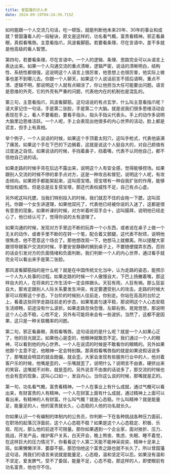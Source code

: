 ```yaml
---
title: 曾国藩的识人术
date: 2024-09-19T04:24:39.715Z
---
```


如何能跟一个人交流几句话，吃一顿饭，就能判断他未来20年、30年的事业和成就？曾国藩看人的一段秘诀，原文是这样的，功名看气概，富贵看精神。邪正看鼻眼，真假看嘴唇。主意看指爪，风波看脚筋。若要看条理，尽在言语中。差不多就是他高级的看人智慧。

第四句，若要看条理，尽在言语中。一个人的逻辑、条理、思路完全可以从语言上表达出来。如果一个人沟通交流的重点清晰，逻辑严密，说话的清晰明白，结构性、系统性都很强，这说明这个人语言上很厉害，他思想上也很厉害，他实际上做事也差不到哪儿去。你跟一个人聊天，如果这个人说话前言不搭后语啊，重点不清、逻辑不明，那说明这个人就有点糊涂了，你让他担当大任可能要出问题。语言是思维的外壳，它的外壳有严重的问题，代表他内在的机制也是混乱的。

第三句，主意看指爪，风波看脚筋。这句话说的有点玄学，什么叫主意看指爪呢？请大家记住一句话，手是第二张脸，手是第二个大脑。就是说我们很多思维活动会表现在手上，看人不要看脸，要看手指头，指头手指尖代表头。手上的动作多说明大脑里边思维活跃。一个人呢，手上会表现出他很多的内心世界的活动，脸上都是谎言，但手上有真相。

举个例子，一个人说话的时候，如果这个手顶着太阳穴，这叫手枪式，代表他装满了痛苦。如果这个手在下巴的下边搁着，这就是说这个人挺自大的，对自己颜值有过度迷之自信。如果说话的时候，手挡着鼻子，挡着嘴，代表不认同他自己，都不信他自己说的话。

如果走路的时候手背在后边不露出来，说明这个人有安全感，觉得能够控场。如果跟别人交流的时候不停的拿手点对方，这是一种攻击和冒犯，说明这个人呢，有攻击倾向。如果把手都能架起来，这叫搭宝塔。搭宝塔有一种自我扩张的作用，能够增加权威性。但是总是反复搭宝塔，那还代表权威性不足，自己有点心虚。

另外呢这叫托腮，当我们特别投入的时候，我们就忍不住的会拖一下腮，这叫双托。你跟一个女生讲道理，如果他双托了，代表他已经被你说的入迷了，这都是很有意思的现象。如果听课的时候，对方听着听双手合十，这叫膜拜，说明他已经走心了，他已经认可了，觉得你说的太有道理了。

如果沟通的时候，发现对方手里边不断的玩弄一个小东西，或者说在桌子上做一个无关的动作，或者手里不断的在转一个笔，配合着又颤腿，这代表不耐烦，说明他很焦虑，他不愿意这个场合了。那他想改观一下，他想马上就撤离。所以提醒大家跟领导跟客户交流的时候，手要安安静静的搁到桌子上，不要随便摆弄东西，否则的话会引发对方的负面情绪和负面判断。我们判断一个人的内心世界，通过看手就完全可以看出来手是第二张脸。

那风波看脚筋指的是什么呢？就是在中国传统文化当中，认为走路的姿态，能预示一个人为人处事的过程。如果走路的时候一个人傲慢自大，下巴上扬撇着嘴，那这样自大的人，在将来的工作生活中一定会摔跟头。天狂有雨，人狂有祸。那么狂妄自大，那肯定跟别人人际关系要发生冲突，肯定要遭受别人的攻击。走路的时候大家可以观察这个步态，下台阶的时候别人往前走，你别走。你站在高高的台阶之上，看着这些同学走路往前走的步态，如果笔直匀速平稳，那说明这个人心态安稳生活顺畅，前途没有什么波折。如果走路忽快忽慢，左颠右倒，晃晃悠悠，那说明这个人心态不稳，心性不定，另外有可能将来会有一些波折。当然了，这都不是因果，这只是一种关联概率的问题。

第二句，邪正看鼻眼，真假看嘴唇。这句话说的是什么呢？就是一个人如果心正了，他的目光就正。如果他心是歪的，他眼神就飘忽不定。我们通过一个人的眼神，可以看到他的内心世界。一个人在说谎的时候是不敢看你的眼睛的。另外如果他那个主意不定，他眼神一定会特别飘。那真假看嘴唇指的就是如果说假话说多了，那嘴就会明显的就会跑偏，就会歪。大家会发现有些服务行业中的人，他对着客户乐的时候，他嘴是歪的，一乐嘴就歪了，说明什么？说明言不由衷，硬挤出来的笑容，这嘴就不对称，就是歪的。另外说言不由衷的话说多了，那交流的时候也也会有歪的现象，这叫心口如一，发自内心。当你这么说的时候，那嘴就是正的。

第一句，功名看气概，富贵看精神。一个人在事业上有什么成就，通过气概可以看出来，有财富贵的人有精神。一个人在财富上面有什么成就，通过精神上上面可以看出来，有精神的人有财富。什么叫气概？就是心态稳。什么叫精神？就是能量足，能量足的人，他的富贵就长久，心态稳的人他的功名就长久。

你如果认识一个有编制的体制内的公务员，你判断一下在各种挑战各种压力面前，在职场的起落沉浮面前，这个人心态稳不稳？如果是这个人心态稳定、积极、乐观、阳光，那么他的前途不可限量。那你如果遇到一个企业家，面对挫折、压力、挑战，开发产品，维护客户关系，白天开会，晚上熬夜、焦虑、失眠、睡不着觉，在这样巨大的压力情况下，你看看这个人第二天能不能神采奕奕、精神十足来上班。如果懒懒洋洋、萎靡不振，那恐怕他这个富贵之路也就不长久了。所以曾国藩这句话，用我们的语言来说就是能量足，心态稳，温和坚定可以忍。如果没有温和不坚定，爱发脾气，受不了委屈，能量不足，心态不稳，那这样的人，即使眼前有功名富贵，他也守不住。